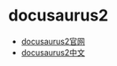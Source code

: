 # docusaurus2

- [docusaurus2官网](https://docusaurus.io)
- [docusaurus2中文](https://docusaurus.io/zh-CN)
